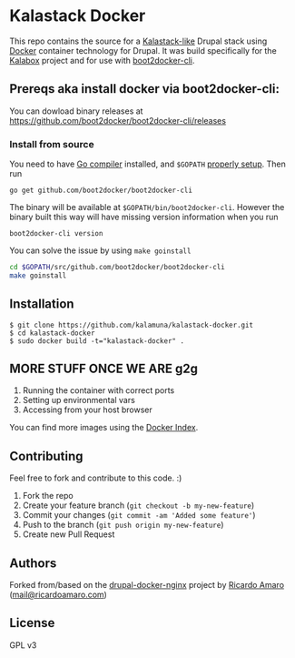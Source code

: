 Kalastack Docker
===================

This repo contains the source for a [Kalastack-like](https://github.com/kalamuna/kalastack/) Drupal stack using [Docker](http://docker.io) container technology for Drupal. It was
build specifically for the [Kalabox](http://kalabox.kalamuna.com) project and for use with [boot2docker-cli](https://github.com/boot2docker/boot2docker-cli).

## Prereqs aka install docker via boot2docker-cli:

You can dowload binary releases at https://github.com/boot2docker/boot2docker-cli/releases

### Install from source

You need to have [Go compiler](http://golang.org) installed, and `$GOPATH`
[properly setup](http://golang.org/doc/code.html#GOPATH). Then run

    go get github.com/boot2docker/boot2docker-cli

The binary will be available at `$GOPATH/bin/boot2docker-cli`. However the
binary built this way will have missing version information when you run

    boot2docker-cli version

You can solve the issue by using `make goinstall`

```sh
cd $GOPATH/src/github.com/boot2docker/boot2docker-cli
make goinstall
```

## Installation

```
$ git clone https://github.com/kalamuna/kalastack-docker.git
$ cd kalastack-docker
$ sudo docker build -t="kalastack-docker" .
```

## MORE STUFF ONCE WE ARE g2g
1. Running the container with correct ports
2. Setting up environmental vars
3. Accessing from your host browser

You can find more images using the [Docker Index](https://index.docker.io/).


## Contributing
Feel free to fork and contribute to this code. :)

1. Fork the repo
2. Create your feature branch (`git checkout -b my-new-feature`)
3. Commit your changes (`git commit -am 'Added some feature'`)
4. Push to the branch (`git push origin my-new-feature`)
5. Create new Pull Request

## Authors

Forked from/based on the [drupal-docker-nginx](https://github.com/ricardoamaro/docker-drupal-nginx) project by  [Ricardo Amaro](https://github.com/ricardoamaro) (<mail@ricardoamaro.com>)

## License
GPL v3
